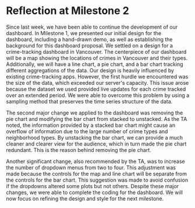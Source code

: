 # Reflection at Milestone 2
Since last week, we have been able to continue the development of our dashboard. In Milestone 1, we presented our initial design for the dashboard, including a hand-drawn demo, as well as establishing the background for this dashboard proposal. We settled on a design for a crime-tracking dashboard in Vancouver. The centerpiece of our dashboard will be a map showing the locations of crimes in Vancouver and their types. Additionally, we will have a line chart, a pie chart, and a bar chart tracking different aggregations of the data. Our design is heavily influenced by existing crime-tracking apps. However, the first hurdle we encountered was the size of the data, which exceeded our server's capacity. This issue arose because the dataset we used provided live updates for each crime tracked over an extended period. We were able to overcome this problem by using a sampling method that preserves the time series structure of the data.

The second major change we applied to the dashboard was removing the pie chart and modifying the bar chart from stacked to unstacked. As the TA noted, the information provided by a stacked bar chart might cause an overflow of information due to the large number of crime types and neighborhood types. By unstacking the bar chart, we can provide a much cleaner and clearer view for the audience, which in turn made the pie chart redundant. This is the reason behind removing the pie chart.

Another significant change, also recommended by the TA, was to increase the number of dropdown menus from two to four. This adjustment was made because the controls for the map and line chart will be separate from the controls for the bar chart. This suggestion was made to avoid confusion if the dropdowns altered some plots but not others. Despite these major changes, we were able to complete the coding for the dashboard. We will now focus on refining the design and style for the next milestone.